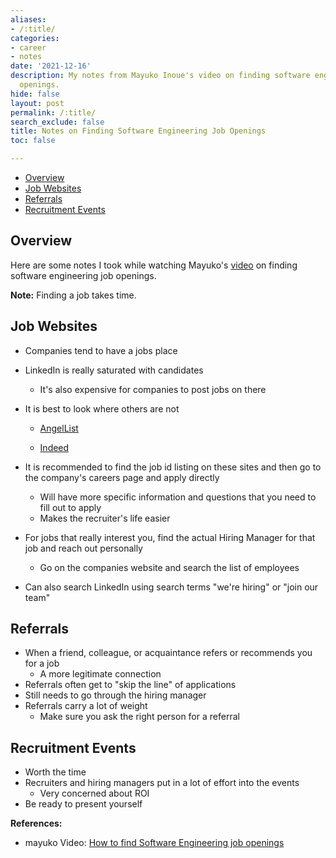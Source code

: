```yaml
---
aliases:
- /:title/
categories:
- career
- notes
date: '2021-12-16'
description: My notes from Mayuko Inoue's video on finding software engineering job
  openings.
hide: false
layout: post
permalink: /:title/
search_exclude: false
title: Notes on Finding Software Engineering Job Openings
toc: false

---
```


* [Overview](#overview)
* [Job Websites](#job-websites)
* [Referrals](#referrals)
* [Recruitment Events](#recruitment-events)



## Overview

Here are some notes I took while watching Mayuko's [video](https://www.youtube.com/watch?v=KObiuTFYTkM) on finding software engineering job openings.

**Note:** Finding a job takes time.



## Job Websites

- Companies tend to have a jobs place
- LinkedIn is really saturated with candidates
    - It's also expensive for companies to post jobs on there
- It is best to look where others are not
    - [AngelList](https://angel.co/)
      
    - [Indeed](https://www.indeed.com/)
    
- It is recommended to find the job id listing on these sites and then go to the company's careers page and apply directly
    - Will have more specific information and questions that you need to fill out to apply
    - Makes the recruiter's life easier
- For jobs that really interest you, find the actual Hiring Manager for that job and reach out personally
    - Go on the companies website and search the list of employees
- Can also search LinkedIn using search terms "we're hiring" or "join our team"

## Referrals

- When a friend, colleague, or acquaintance refers or recommends you for a job
    - A more legitimate connection
- Referrals often get to "skip the line" of applications
- Still needs to go through the hiring manager
- Referrals carry a lot of weight
    - Make sure you ask the right person for a referral

## Recruitment Events

- Worth the time
- Recruiters and hiring managers put in a lot of effort into the events
    - Very concerned about ROI
- Be ready to present yourself



**References:**

* mayuko Video: [How to find Software Engineering job openings](https://www.youtube.com/watch?v=KObiuTFYTkM)

